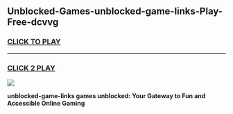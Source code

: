 
## Unblocked-Games-unblocked-game-links-Play-Free-dcvvg
<h3>
<a href="https://premium76.site?title=unblocked-game-links&ref=09A">CLICK TO PLAY</a></h3>
<hr>

<h3>
<a href="https://premium76.site?title=unblocked-game-links&ref=09A">CLICK 2 PLAY</a>
  
</h3>

<a href="https://premium76.site?title=unblocked-game-links&ref=09A"><img src="https://clearcache.store/games.png"></a>


**unblocked-game-links games unblocked: Your Gateway to Fun and Accessible Online Gaming**
